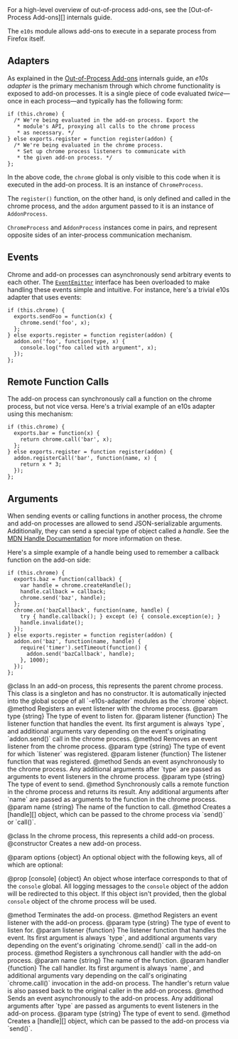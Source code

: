 <span class="aside">
For a high-level overview of out-of-process add-ons, see the [Out-of-Process
Add-ons][] internals guide.
</span>

The `e10s` module allows add-ons to execute in a separate process from Firefox
itself.

## Adapters ##

As explained in the [Out-of-Process Add-ons][] internals guide, an *e10s
adapter* is the primary mechanism through which chrome functionality is exposed
to add-on processes. It is a single piece of code evaluated *twice*&mdash;once
in each process&mdash;and typically has the following form:

    if (this.chrome) {
      /* We're being evaluated in the add-on process. Export the
       * module's API, proxying all calls to the chrome process
       * as necessary. */
    } else exports.register = function register(addon) {
      /* We're being evaluated in the chrome process.
       * Set up chrome process listeners to communicate with
       * the given add-on process. */
    };

In the above code, the `chrome` global is only visible to this code when it is
executed in the add-on process. It is an instance of `ChromeProcess`.

The `register()` function, on the other hand, is only defined and called in the
chrome process, and the `addon` argument passed to it is an instance of
`AddonProcess`.

`ChromeProcess` and `AddonProcess` instances come in pairs, and represent
opposite sides of an inter-process communication mechanism.

  [Out-of-Process Add-ons]: dev-guide/module-development/e10s.html

## Events ##

Chrome and add-on processes can asynchronously send arbitrary events to each
other. The <code>[EventEmitter][]</code> interface has been overloaded to make
handling these events simple and intuitive. For instance, here's a trivial e10s
adapter that uses events:

    if (this.chrome) {
      exports.sendFoo = function(x) {
        chrome.send('foo', x);
      };
    } else exports.register = function register(addon) {
      addon.on('foo', function(type, x) {
        console.log("foo called with argument", x);
      });
    };

  [EventEmitter]: packages/api-utils/docs/events.html

## Remote Function Calls ##

The add-on process can synchronously call a function on the chrome process, but
not vice versa. Here's a trivial example of an e10s adapter using this
mechanism:

    if (this.chrome) {
      exports.bar = function(x) {
        return chrome.call('bar', x);
      };
    } else exports.register = function register(addon) {
      addon.registerCall('bar', function(name, x) {
        return x * 3;
      });
    };

## Arguments ##

When sending events or calling functions in another process, the chrome and
add-on processes are allowed to send JSON-serializable arguments. Additionally,
they can send a special type of object called a *handle*. See the [MDN Handle
Documentation][] for more information on these.

Here's a simple example of a handle being used to remember a callback function
on the add-on side:

    if (this.chrome) {
      exports.baz = function(callback) {
        var handle = chrome.createHandle();
        handle.callback = callback;
        chrome.send('baz', handle);
      };
      chrome.on('bazCallback', function(name, handle) {
        try { handle.callback(); } except (e) { console.exception(e); }
        handle.invalidate();
      });
    } else exports.register = function register(addon) {
      addon.on('baz', function(name, handle) {
        require('timer').setTimeout(function() {
          addon.send('bazCallback', handle);
        }, 1000);
      });
    };

  [MDN Handle Documentation]: https://developer.mozilla.org/en/Jetpack_Processes#Handles

<api name="ChromeProcess">
@class
  In an add-on process, this represents the parent chrome process. This class is
  a singleton and has no constructor. It is automatically injected into the
  global scope of all `-e10s-adapter` modules as the `chrome` object.

<api name="on">
@method
  Registers an event listener with the chrome process.
@param type {string}
  The type of event to listen for.
@param listener {function}
  The listener function that handles the event. Its first argument is always
  `type`, and additional arguments vary depending on the event's originating
  `addon.send()` call in the chrome process.
</api>

<api name="removeListener">
@method
  Removes an event listener from the chrome process.
@param type {string}
  The type of event for which `listener` was registered.
@param listener {function}
  The listener function that was registered.
</api>

<api name="send">
@method
  Sends an event asynchronously to the chrome process. Any additional arguments
  after `type` are passed as arguments to event listeners in the chrome process.
@param type {string}
  The type of event to send.
</api>

<api name="call">
@method
  Synchronously calls a remote function in the chrome process and returns its
  result. Any additional arguments after `name` are passed as arguments to the
  function in the chrome process.
@param name {string}
  The name of the function to call.
</api>

<api name="createHandle">
@method
  Creates a [handle][] object, which can be passed to the chrome process via
  `send()` or `call()`.

  [handle]: https://developer.mozilla.org/en/Jetpack_Processes#Handles
</api>

</api>

<api name="AddonProcess">
@class
  In the chrome process, this represents a child add-on process.

<api name="AddonProcess">
@constructor
  Creates a new add-on process.

@param options {object}
  An optional object with the following keys, all of which are optional:

  @prop [console] {object}
    An object whose interface corresponds to that of the `console` global. All
    logging messages to the `console` object of the addon will be redirected to
    this object. If this object isn't provided, then the global `console` object
    of the chrome process will be used.
</api>

<api name="destroy">
@method
  Terminates the add-on process.
</api>

<api name="on">
@method
  Registers an event listener with the add-on process.
@param type {string}
  The type of event to listen for.
@param listener {function}
  The listener function that handles the event. Its first argument is always
  `type`, and additional arguments vary depending on the event's originating
  `chrome.send()` call in the add-on process.
</api>

<api name="registerCall">
@method
  Registers a synchronous call handler with the add-on process.
@param name {string}
  The name of the function.
@param handler {function}
  The call handler. Its first argument is always `name`, and additional
  arguments vary depending on the call's originating `chrome.call()` invocation
  in the add-on process. The handler's return value is also passed back to the
  original caller in the add-on process.
</api>

<api name="send">
@method
  Sends an event asynchronously to the add-on process. Any additional arguments
  after `type` are passed as arguments to event listeners in the add-on process.
@param type {string}
  The type of event to send.
</api>

<api name="createHandle">
@method
  Creates a [handle][] object, which can be passed to the add-on process via
  `send()`.

  [handle]: https://developer.mozilla.org/en/Jetpack_Processes#Handles
</api>

</api>
